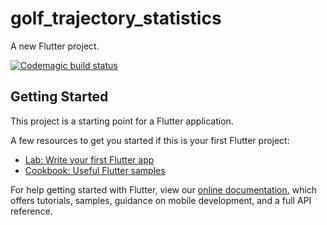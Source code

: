 # golf_trajectory_statistics

A new Flutter project.  

[![Codemagic build status](https://api.codemagic.io/apps/61b8a71f9888c0b0da0f4f41/61b8a71f9888c0b0da0f4f40/status_badge.svg)](https://codemagic.io/apps/61b8a71f9888c0b0da0f4f41/61b8a71f9888c0b0da0f4f40/latest_build)

## Getting Started

This project is a starting point for a Flutter application.

A few resources to get you started if this is your first Flutter project:

- [Lab: Write your first Flutter app](https://flutter.dev/docs/get-started/codelab)
- [Cookbook: Useful Flutter samples](https://flutter.dev/docs/cookbook)

For help getting started with Flutter, view our
[online documentation](https://flutter.dev/docs), which offers tutorials,
samples, guidance on mobile development, and a full API reference.
